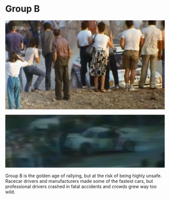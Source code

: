 # Group B

![Madness on Wheels - Rallying's Craziest Years. BBC](<../../../.gitbook/assets/image (645) (1) (1).png>)



![Ugly accident. From "Rallying - the Killer Years"](<../../../.gitbook/assets/image (642) (1).png>)

Group B is the golden age of rallying, but at the risk of being highly unsafe. Racecar drivers and manufacturers made some of the fastest cars, but professional drivers crashed in fatal accidents and crowds grew way too wild.

